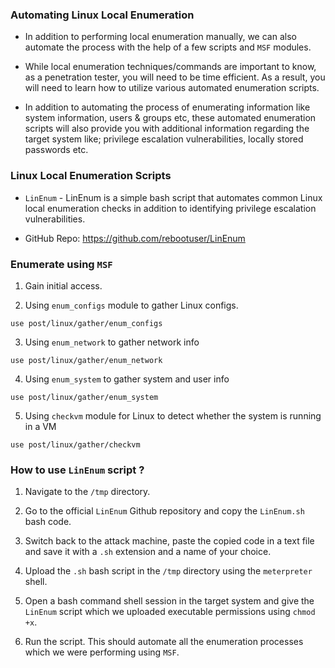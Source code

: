 
### Automating Linux Local Enumeration 

+ In addition to performing local enumeration manually, we can also automate the process with the help of a few scripts and `MSF` modules.

+ While local enumeration techniques/commands are important to know, as a penetration tester, you will need to be time efficient. As a result, you will need to learn how to utilize various automated enumeration scripts.

+ In addition to automating the process of enumerating information like system information, users & groups etc, these automated enumeration scripts will also provide you with additional information regarding the target system like; privilege escalation vulnerabilities, locally stored passwords etc. 

### Linux Local Enumeration Scripts

+ `LinEnum` - LinEnum is a simple bash script that automates common Linux local enumeration checks in addition to identifying privilege escalation vulnerabilities.

+ GitHub Repo: https://github.com/rebootuser/LinEnum

### Enumerate using `MSF`

1. Gain initial access.

2. Using `enum_configs` module to gather Linux configs.
```
use post/linux/gather/enum_configs
```

3. Using `enum_network` to gather network info
```
use post/linux/gather/enum_network
```

4. Using `enum_system` to gather system and user info
```
use post/linux/gather/enum_system
```

5. Using `checkvm` module for Linux to detect whether the system is running in a VM
```
use post/linux/gather/checkvm
```

### How to use `LinEnum` script ?

1. Navigate to the `/tmp` directory.

2. Go to the official `LinEnum` Github repository and copy the `LinEnum.sh` bash code. 

3. Switch back to the attack machine, paste the copied code in a text file and save it with a `.sh` extension and a name of your choice.  

4. Upload the `.sh` bash script in the `/tmp` directory using the `meterpreter` shell.

5. Open a bash command shell session in the target system and give the `LinEnum` script which we uploaded executable permissions using `chmod +x`. 

6. Run the script. This should automate all the enumeration processes which we were performing using `MSF`.